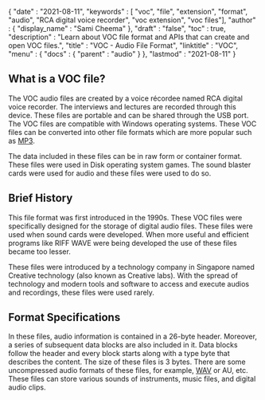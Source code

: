 {
  "date" : "2021-08-11",
  "keywords" : [ "voc", "file", "extension", "format", "audio", "RCA digital voice recorder", "voc extension", "voc files"],
  "author" : {
    "display_name" : "Sami Cheema"
  },
  "draft" : "false",
  "toc" : true,
  "description" : "Learn about VOC file format and APIs that can create and open VOC files.",
  "title" : "VOC - Audio File Format",
  "linktitle" : "VOC",
  "menu" : {
    "docs" : {
      "parent" : "audio"
    }
  },
  "lastmod" : "2021-08-11"
}

## What is a VOC file? ##

The VOC audio files are created by a voice récordee named RCA digital voice recorder. The interviews and lectures are recorded through this device. These files are portable and can be shared through the USB port. The VOC files are compatible with Windows operating systems. These VOC files can be converted into other file formats which are more popular such as [MP3](/audio/mp3/).
 
The data included in these files can be in raw form or container format. These files were used in Disk operating system games. The sound blaster cards were used for audio and these files were used to do so. 


## Brief History ##

This file format was first introduced in the 1990s. These VOC files were specifically designed for the storage of digital audio files. These files were used when sound cards were developed. When more useful and efficient programs like RIFF WAVE were being developed the use of these files became too lesser.

These files were introduced by a technology company in Singapore named Creative technology (also known as Creative labs). With the spread of technology and modern tools and software to access and execute audios and recordings, these files were used rarely.


## Format Specifications ##

In these files, audio information is contained in a 26-byte header. Moreover, a series of subsequent data blocks are also included in it. Data blocks follow the header and every block starts along with a type byte that describes the content. The size of these files is 3 bytes. There are some uncompressed audio formats of these files, for example, [WAV](/audio/wav/) or AU, etc. These files can store various sounds of instruments, music files, and digital audio clips. 

